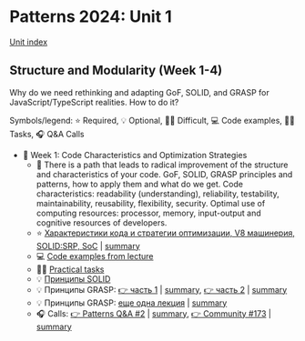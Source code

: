# Patterns 2024: Unit 1

[Unit index](../README.md)

## Structure and Modularity (Week 1-4)

Why do we need rethinking and adapting GoF, SOLID, and GRASP
for JavaScript/TypeScript realities. How to do it?

Symbols/legend: ⭐ Required, 💡 Optional, 🧑‍🎓 Difficult, 💻 Code examples, 🧑‍💻 Tasks, 🎧 Q&A Calls

- 📆 Week 1: Code Characteristics and Optimization Strategies
  - 🧩 There is a path that leads to radical improvement of the structure and
    characteristics of your code. GoF, SOLID, GRASP principles and
    patterns, how to apply them and what do we get. Code characteristics:
    readability (understanding), reliability, testability,
    maintainability, reusability, flexibility, security. Optimal use of
    computing resources: processor, memory, input-output and cognitive
    resources of developers.
  - ⭐ [Характеристики кода и стратегии оптимизации, V8 машинерия, SOLID:SRP, SoC](https://youtu.be/ZzGPZ4d8K-8) | [summary](week_1_code_characteristics_and_optimization_strategies/lecture_summaries/01_code_characteristics.md)
  - 💻 [Code examples from lecture](week_1_code_characteristics_and_optimization_strategies/code_examples_from_lecture)
  - 🧑‍💻 [Practical tasks](week_1_code_characteristics_and_optimization_strategies/practical_tasks)
  - 💡 [Принципы SOLID](https://youtu.be/B2guSV8EMn0)
  - 💡 Принципы GRASP: [👉 часть 1](https://youtu.be/vm8p4jIQwp4) | [summary](week_1_code_characteristics_and_optimization_strategies/lecture_summaries/03_grasp_part_1.md), [👉 часть 2](https://youtu.be/aJGB7TLwiig) | [summary](week_1_code_characteristics_and_optimization_strategies/lecture_summaries/04_grasp_part_2.md)
  - 💡 Принципы GRASP: [еще одна лекция](https://youtu.be/ExauFjYV_lQ) | [summary](week_1_code_characteristics_and_optimization_strategies/lecture_summaries/05_grasp_part_3.md)
  - 🎧 Calls: [👉 Patterns Q&A #2](https://youtu.be/wRO6ahSYiys) | [summary](week_1_code_characteristics_and_optimization_strategies/lecture_summaries/06_qa_patterns_2.md), [👉 Community #173](https://youtu.be/TdA3sHJTg4Q) | [summary]()

[//]: # (  - 💡 [Паттерны GoF]&#40;https://youtu.be/AQ21QE1BJrc&#41;)

[//]: # (  - 💡 [Мономорфный и полиморфный код, инлайн-кэш, скрытые классы в JavaScript]&#40;https://www.youtube.com/watch?v=9JUY3prnCQ4&#41;)

[//]: # (  - 🧑‍🎓 [What's up with monomorphism? By Vyacheslav Egorov]&#40;https://mrale.ph/blog/2015/01/11/whats-up-with-monomorphism.html&#41;)

[//]: # (- 📆 Week 2: Native features in language and platforms)

[//]: # (  - JavaScript has built-in contracts: Thenable, Iterable, AsyncIterator,)

[//]: # (    Callback-last, Callable, Cancelable, Observable, but the culture of)

[//]: # (    developing through contracts and interfaces is not popular enough in)

[//]: # (    the community. How can we improve development performance with)

[//]: # (    Knowledge-driven approach. How patterns may help us in this direction:)

[//]: # (    to delivery quick and effective, to be performant, to make everydays)

[//]: # (    work interesting, to be motivated and never burnout.)

[//]: # (  - ⭐ [Контракты `Callback` и `Callback-last-error-first`]&#40;https://youtu.be/vcOGCWL-eZc&#41;)

[//]: # (  - ⭐ [Контракт `Thenabe`]&#40;https://youtu.be/CHQcDllD_io&#41;)

[//]: # (  - 💡 [Thenable из старой лекции]&#40;https://youtu.be/Jdf_tZuJbHI&#41;)

[//]: # (- 📆 Week 3: Instantiation: Creational Patterns and Techniques)

[//]: # (  - Creational patterns: Constructor, Singleton, Factory, Pool, Builder,)

[//]: # (    Prototype, Flyweight, other patterns and techniques. Let’s find)

[//]: # (    related principles and rethink applied importance of GRASP: Creator;)

[//]: # (    GRASP: Polymorphism, SOLID: ISP; Aggregation and Composition. How to)

[//]: # (    Save memory and other resources; how to use optimizations and caching.)

[//]: # (    How to develop extremely quick and low-latency code for any devices)

[//]: # (    we need to support and make this code clear for colleagues.)

[//]: # (- 📆 Week 4: Isolation and Separation of Concerns)

[//]: # (  - SoC is a general engineering principle to build flexible, reliable,)

[//]: # (    and easy-modifying systems. We may use GoF patterns: Mediator, Bridge,)

[//]: # (    Abstract factory, Strategy &#40;JavaScript-specific implementation:)

[//]: # (    Map<PropertyKey, Implementation>&#41;; Modularity; GRASP: Information)

[//]: # (    Expert, Indirection, and Protected variations principles; SOLID: SRP;)

[//]: # (    This will improve code testability and reduce integration expenses.)

[//]: # (  - ⭐ [Структура приложений: системы модульности, пакеты и зависимости]&#40;https://youtu.be/d6DjTAAHxPU&#41;)

[//]: # (  - ⭐ [Слои и внедрение зависимостей]&#40;https://youtu.be/O3TeD5yU9aw&#41;)

[//]: # ()
[//]: # (## Q&A recordings)

[//]: # ()
[//]: # (| Week | Monday | Tuesday | Wednesday | Thursday |)

[//]: # (| ---- | ------ | ------- | --------- | -------- |)

[//]: # (|    0 |  | [🧩 Welcome meetup 🚀]&#40;https://youtu.be/Hcv1TYxcQ3g&#41; |  | [🎧 Community call #172]&#40;https://youtu.be/eHe96iWD-iM&#41; |)

[//]: # (|    1 | [🎧 Patterns Q&A #1]&#40;https://youtu.be/R8Jvj8yS5oM&#41; | [🎧 Node.js Q&A #37]&#40;https://youtu.be/YquMya5MMXs&#41; | [🎧 Async Q&A #39]&#40;https://youtu.be/wIZSWocOlWE&#41; | [🎧 Community call #173]&#40;https://youtu.be/TdA3sHJTg4Q&#41; |)

[//]: # ()
[//]: # (## Patterns catalog)

[//]: # ()
[//]: # (- 🧩 Gof Patterns)

[//]: # (  - 📢 [GoF patterns for Node.js and JavaScript &#40;seminar fragment&#41;]&#40;https://youtu.be/7TjzsZCQQqg&#41;)

[//]: # (  - 🏭 Creational patterns)

[//]: # (    - Abstract factory)

[//]: # (    - [Builder]&#40;https://github.com/HowProgrammingWorks/Builder&#41;)

[//]: # (    - [Factory method]&#40;https://github.com/HowProgrammingWorks/Factory&#41;)

[//]: # (    - [Prototype]&#40;https://github.com/HowProgrammingWorks/PrototypePattern&#41; do not confuse with [Prototype-programming]&#40;https://github.com/HowProgrammingWorks/Prototype&#41;)

[//]: # (    - [Singleton]&#40;https://github.com/HowProgrammingWorks/Singleton&#41;)

[//]: # (  - 🤝 Structural patterns)

[//]: # (    - [Adapter]&#40;https://github.com/HowProgrammingWorks/Adapter&#41;)

[//]: # (    - [Bridge]&#40;https://github.com/HowProgrammingWorks/Bridge&#41;)

[//]: # (    - [Composite]&#40;https://github.com/HowProgrammingWorks/Composite&#41;)

[//]: # (    - [Decorator]&#40;&#41;)

[//]: # (    - [Facade]&#40;https://github.com/HowProgrammingWorks/Facade&#41;)

[//]: # (    - [Flyweight]&#40;https://github.com/HowProgrammingWorks/Flyweight&#41;)

[//]: # (    - [Proxy]&#40;https://github.com/HowProgrammingWorks/Proxy&#41;)

[//]: # (  - ⚡ Behavioral patterns)

[//]: # (    - Chain of responsibility)

[//]: # (      - [Chain of responsibility]&#40;https://github.com/HowProgrammingWorks/ChainOfResponsibility&#41;)

[//]: # (      - Middleware)

[//]: # (    - [Command]&#40;https://github.com/HowProgrammingWorks/Command&#41;)

[//]: # (    - Interpreter)

[//]: # (    - [Iterator]&#40;https://github.com/HowProgrammingWorks/Iterator&#41;)

[//]: # (    - Mediator)

[//]: # (    - Memento)

[//]: # (    - Observable and Observer: EventEmitter, EventTarget)

[//]: # (      - [EventTarget and EventEmitter]&#40;https://github.com/HowProgrammingWorks/Events&#41;)

[//]: # (      - [EventEmitter]&#40;https://github.com/HowProgrammingWorks/EventEmitter&#41;)

[//]: # (      - [Observer]&#40;https://github.com/HowProgrammingWorks/Observer&#41;)

[//]: # (    - State)

[//]: # (    - [Strategy]&#40;https://github.com/HowProgrammingWorks/Strategy&#41;)

[//]: # (    - Template method)

[//]: # (    - [Visitor]&#40;https://github.com/HowProgrammingWorks/Visitor&#41;)

[//]: # (- 🧩 GRASP patterns)

[//]: # (  - 📢 Intro video)

[//]: # (    - [GRASP Overview]&#40;https://youtu.be/ExauFjYV_lQ&#41;)

[//]: # (    - Part 1 - [GRASP for Node.js and Javascript]&#40;https://youtu.be/vm8p4jIQwp4&#41;)

[//]: # (    - Part 2 - coming soon)

[//]: # (  - [Information expert]&#40;https://youtu.be/cCHL329_As0&#41;)

[//]: # (  - Creator)

[//]: # (  - Controller)

[//]: # (  - Indirection)

[//]: # (  - [Low coupling]&#40;https://youtu.be/IGXdPOZ3Fyk&#41;)

[//]: # (  - [High cohesion]&#40;https://youtu.be/IGXdPOZ3Fyk&#41;)

[//]: # (  - Polymorphism)

[//]: # (  - Protected variations)

[//]: # (  - [Pure fabrication]&#40;https://youtu.be/CV577a0RHBM&#41;)

[//]: # (  - [Real code examples]&#40;https://youtu.be/4AMVQ2-2DcM&#41;)

[//]: # (- 🧩 SOLID Patterns)

[//]: # (  - 📢 Intro video: [SOLID for Node.js and Javascript]&#40;https://youtu.be/B2guSV8EMn0&#41;)

[//]: # (  - [SOLID Interview questions]&#40;https://youtu.be/-9OM6-6pZw8&#41;)

[//]: # (  - [Single responsibility principle]&#40;https://youtu.be/o4bQywkBKOI&#41;)

[//]: # (  - Open/closed principle)

[//]: # (  - [Liskov substitution principle]&#40;https://youtu.be/RbhYxygxroc&#41;)

[//]: # (  - Interface segregation principle)

[//]: # (  - Dependency inversion principle)
